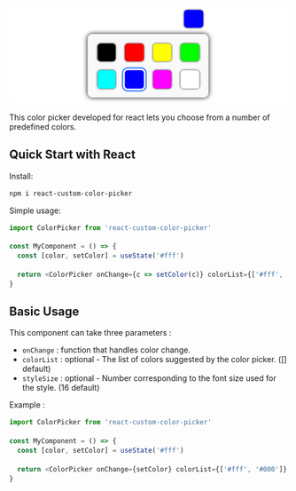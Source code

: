 ![Color Picker](https://github.com/ReyGuillaume/react-custom-color-picker/blob/main/ColorPicker.png "ColorPicker.jsx")

This color picker developed for react lets you choose from a number of predefined colors.

## Quick Start with React

Install:

```sh
npm i react-custom-color-picker
```

Simple usage:

```js
import ColorPicker from 'react-custom-color-picker'

const MyComponent = () => {
  const [color, setColor] = useState('#fff')

  return <ColorPicker onChange={c => setColor(c)} colorList={['#fff', '#000']} />
}
```

## Basic Usage

This component can take three parameters :

- `onChange` : function that handles color change.
- `colorList` : optional - The list of colors suggested by the color picker. ([] default)
- `styleSize` : optional - Number corresponding to the font size used for the style. (16 default)

Example :

```js
import ColorPicker from 'react-custom-color-picker'

const MyComponent = () => {
  const [color, setColor] = useState('#fff')

  return <ColorPicker onChange={setColor} colorList={['#fff', '#000']} styleSize={20} />
}
```